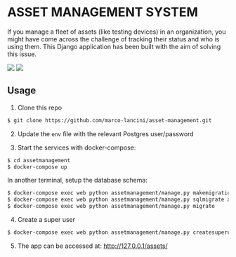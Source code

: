# ASSET MANAGEMENT SYSTEM

If you manage a fleet of assets (like testing devices) in an organization, you might have come across the challenge of tracking their status and who is using them.
This Django application has been built with the aim of solving this issue. 

![](https://raw.githubusercontent.com/marco-lancini/asset-management/master/.github/asset_2.jpg)
![](https://raw.githubusercontent.com/marco-lancini/asset-management/master/.github/asset_3.jpg)



## Usage

1. Clone this repo

```bash
$ git clone https://github.com/marco-lancini/asset-management.git
```

2. Update the `env` file with the relevant Postgres user/password

3. Start the services with docker-compose:

```bash
$ cd assetmanagement
$ docker-compose up
```

In another terminal, setup the database schema:

```bash
$ docker-compose exec web python assetmanagement/manage.py makemigrations assets
$ docker-compose exec web python assetmanagement/manage.py sqlmigrate assets 0001
$ docker-compose exec web python assetmanagement/manage.py migrate
```

4. Create a super user

```bash
$ docker-compose exec web python assetmanagement/manage.py createsuperuser
```

5. The app can be accessed at: http://127.0.0.1/assets/ 

